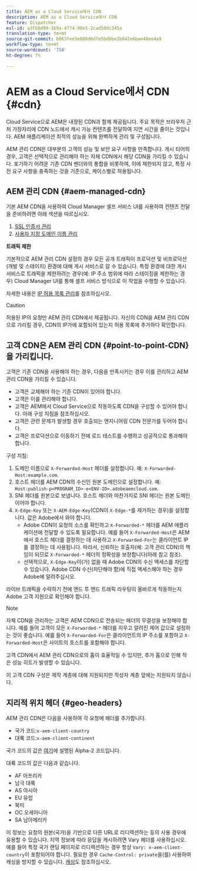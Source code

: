 ```yaml
---
title: AEM as a Cloud Service에서 CDN
description: AEM as a Cloud Service에서 CDN
feature: Dispatcher
exl-id: a3f66d99-1b9a-4f74-90e5-2cad50dc345a
translation-type: tm+mt
source-git-commit: b063fee5e088d6dfe5bd6be2b842e6bae48ee4a9
workflow-type: tm+mt
source-wordcount: '758'
ht-degree: 7%

---
```


# AEM as a Cloud Service에서 CDN {#cdn}

Cloud Service으로 AEM은 내장된 CDN과 함께 제공됩니다. 주요 목적은 브라우저 근처 가장자리에 CDN 노드에서 캐시 가능 컨텐츠를 전달하여 지연 시간을 줄이는 것입니다. AEM 애플리케이션 최적의 성능을 위해 완벽하게 관리 및 구성됩니다.

AEM 관리 CDN은 대부분의 고객의 성능 및 보안 요구 사항을 만족합니다. 게시 티어의 경우, 고객은 선택적으로 관리해야 하는 자체 CDN에서 해당 CDN을 가리킬 수 있습니다. 포기하기 어려운 기존 CDN 벤더와의 통합을 비롯하여, 이에 제한되지 않고, 특정 사전 요구 사항을 충족하는 것을 기준으로, 케이스별로 허용됩니다.

## AEM 관리 CDN {#aem-managed-cdn}

기본 AEM CDN을 사용하여 Cloud Manager 셀프 서비스 UI를 사용하여 컨텐츠 전달을 준비하려면 아래 섹션을 따르십시오.

1. [SSL 인증서 관리](/help/implementing/cloud-manager/managing-ssl-certifications/introduction.md)
1. [사용자 지정 도메인 이름 관리](/help/implementing/cloud-manager/custom-domain-names/introduction.md)

**트래픽 제한**

기본적으로 AEM 관리 CDN 설정의 경우 모든 공개 트래픽이 프로덕션 및 비프로덕션(개발 및 스테이지) 환경에 대해 게시 서비스로 갈 수 있습니다. 특정 환경에 대한 게시 서비스로 트래픽을 제한하려는 경우(예: IP 주소 범위에 따라 스테이징을 제한하는 경우) Cloud Manager UI를 통해 셀프 서비스 방식으로 이 작업을 수행할 수 있습니다.

자세한 내용은 [IP 허용 목록 관리](/help/implementing/cloud-manager/ip-allow-lists/introduction.md)를 참조하십시오.

>[!CAUTION]
>
>허용된 IP의 요청만 AEM 관리 CDN에서 제공됩니다. 자신의 CDN을 AEM 관리 CDN으로 가리킬 경우, CDN의 IP가에 포함되어 있는지 허용 목록에 추가하다 확인합니다.

## 고객 CDN은 AEM 관리 CDN {#point-to-point-CDN}을 가리킵니다.

고객은 기존 CDN을 사용해야 하는 경우, 다음을 만족시키는 경우 이를 관리하고 AEM 관리 CDN을 가리킬 수 있습니다.

* 고객은 교체해야 하는 기존 CDN이 있어야 합니다.
* 고객은 이를 관리해야 합니다.
* 고객은 AEM에서 Cloud Service으로 작동하도록 CDN을 구성할 수 있어야 합니다. 아래 구성 지침을 참조하십시오.
* 고객은 관련 문제가 발생할 경우 호출되는 엔지니어링 CDN 전문가를 두어야 합니다.
* 고객은 프로덕션으로 이동하기 전에 로드 테스트를 수행하고 성공적으로 통과해야 합니다.

구성 지침:

1. 도메인 이름으로 `X-Forwarded-Host` 헤더를 설정합니다. 예: `X-Forwarded-Host:example.com`.
1. 호스트 헤더를 AEM CDN의 수신인 원본 도메인으로 설정합니다. 예: `Host:publish-p<PROGRAM_ID>-e<ENV-ID>.adobeaemcloud.com`.
1. SNI 헤더를 원본으로 보냅니다. 호스트 헤더와 마찬가지로 SNI 헤더는 원본 도메인이어야 합니다.
1. `X-Edge-Key` 또는 `X-AEM-Edge-Key`(CDN이 `X-Edge-*`를 제거하는 경우)을 설정합니다. 값은 Adobe에서 와야 합니다.
   * Adobe CDN이 요청의 소스를 확인하고 `X-Forwarded-*` 헤더를 AEM 애플리케이션에 전달할 수 있도록 필요합니다. 예를 들어 `X-Forwarded-Host`은 AEM에서 호스트 헤더를 결정하는 데 사용하고 `X-Forwarded-For`는 클라이언트 IP를 결정하는 데 사용됩니다. 따라서, 신뢰하는 호출자(예: 고객 관리 CDN)의 책임이 되므로 `X-Forwarded-*` 헤더의 정확성을 보장합니다(아래 참고 참조).
   * 선택적으로, `X-Edge-Key`이(가) 없을 때 Adobe CDN의 수신 액세스를 차단할 수 있습니다. Adobe CDN 수신(차단해야 함)에 직접 액세스해야 하는 경우 Adobe에 알려주십시오.

라이브 트래픽을 수락하기 전에 엔드 투 엔드 트래픽 라우팅이 올바르게 작동하는지 Adobe 고객 지원으로 확인해야 합니다.

>[!NOTE]
>
>자체 CDN을 관리하는 고객은 AEM CDN으로 전송되는 헤더의 무결성을 보장해야 합니다. 예를 들어 고객이 모든 `X-Forwarded-*` 헤더를 지우고 알려진 제어 값으로 설정하는 것이 좋습니다. 예를 들어 `X-Forwarded-For`은 클라이언트의 IP 주소를 포함하고 `X-Forwarded-Host`은 사이트의 호스트를 포함해야 합니다.

고객 CDN에서 AEM 관리 CDN으로의 홉이 효율적일 수 있지만, 추가 홉으로 인해 작은 성능 히트가 발생할 수 있습니다.

이 고객 CDN 구성은 제작 계층에 대해 지원되지만 작성자 계층 앞에는 지원되지 않습니다.

## 지리적 위치 헤더 {#geo-headers}

AEM 관리 CDN은 다음을 사용하여 각 요청에 헤더를 추가합니다.

* 국가 코드:`x-aem-client-country`
* 대륙 코드:`x-aem-client-continent`

국가 코드의 값은 [여기](https://en.wikipedia.org/wiki/ISO_3166-1)에 설명된 Alpha-2 코드입니다.

대륙 코드의 값은 다음과 같습니다.

* AF 아프리카
* 남극 대륙
* AS 아시아
* EU 유럽
* 북미
* OC 오세아니아
* SA 남아메리카

이 정보는 요청의 원본(국가)을 기반으로 다른 URL로 리디렉션하는 등의 사용 경우에 유용할 수 있습니다. 지역 정보에 따라 응답을 캐시하려면 Vary 헤더를 사용하십시오. 예를 들어 특정 국가 랜딩 페이지로 리디렉션하는 경우 항상 `Vary: x-aem-client-country`이 포함되어야 합니다. 필요한 경우 `Cache-Control: private`을(를) 사용하여 캐싱을 방지할 수 있습니다. [캐싱](/help/implementing/dispatcher/caching.md#html-text)도 참조하십시오.
